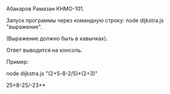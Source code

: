 Абакаров Рамазан КНМО-101.

Запуск программы через командную строку: node dijkstra.js "выражение".

(Выражение должно быть в кавычках).

Ответ выводится на консоль.





Пример:

node dijkstra.js "(2+5-8-2/5)*(2+3)"

25+8-25/-23+*
